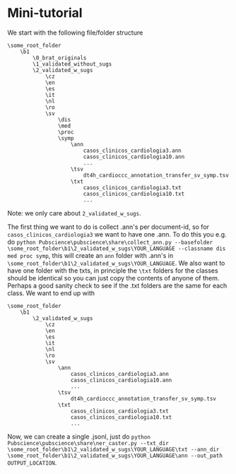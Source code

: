 # Mini-tutorial

We start with the following file/folder structure

```
\some_root_folder
	\b1
		\0_brat_originals
		\1_validated_without_sugs
		\2_validated_w_sugs
			\cz
			\en
			\es
			\it
			\nl
			\ro
			\sv
				\dis
				\med
				\proc
				\symp
					\ann
						casos_clinicos_cardiologia3.ann
						casos_clinicos_cardiologia10.ann
						...
					\tsv
						dt4h_cardioccc_annotation_transfer_sv_symp.tsv
					\txt
						casos_clinicos_cardiologia3.txt
						casos_clinicos_cardiologia10.txt
						...					
```
Note: we only care about ```2_validated_w_sugs```.

The first thing we want to do is collect .ann's per document-id, so for ```casos_clinicos_cardiologia3``` we want to
have one .ann. To do this you e.g. do ```python Pubscience\pubscience\share\collect_ann.py --basefolder \some_root_folder\b1\2_validated_w_sugs\YOUR_LANGUAGE --classname dis med proc symp```, 
this will create an ```ann``` folder with .ann's in ```\some_root_folder\b1\2_validated_w_sugs\YOUR_LANGUAGE```. We also want to have one folder with the txts, in principle the ```\txt``` folders 
for the classes should be identical so you can just copy the contents of anyone of them. Perhaps a good sanity check to see if the .txt folders are the same for each class. We want to end up with 
```
\some_root_folder
	\b1
		\2_validated_w_sugs
			\cz
			\en
			\es
			\it
			\nl
			\ro
			\sv
				\ann
					casos_clinicos_cardiologia3.ann
					casos_clinicos_cardiologia10.ann
					...
				\tsv
					dt4h_cardioccc_annotation_transfer_sv_symp.tsv
				\txt
					casos_clinicos_cardiologia3.txt
					casos_clinicos_cardiologia10.txt
					...	
```
Now, we can create a single .jsonl, just do ```python Pubscience\pubscience\share\ner_caster.py --txt_dir \some_root_folder\b1\2_validated_w_sugs\YOUR_LANGUAGE\txt --ann_dir \some_root_folder\b1\2_validated_w_sugs\YOUR_LANGUAGE\ann --out_path OUTPUT_LOCATION```.